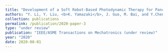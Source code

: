 ```yaml
---
title: "Development of a Soft Robot-Based Photodynamic Therapy for Pancreatic Cancer"
authors: "Y. Li, Y. Liu, <b>K. Yamazaki</b>, J. Guo, M. Bai, and Y.Chen"
collection: publications
permalink: /publication/2020-paper-3
type: "under review"
publication: "IEEE/ASME Transactions on Mechatronics (under review)"
year: "2020"
date: 2020-08-01
---
```


